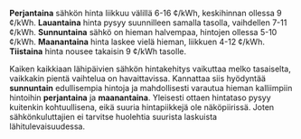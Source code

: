 **Perjantaina** sähkön hinta liikkuu välillä 6-16 ¢/kWh, keskihinnan ollessa 9 ¢/kWh. **Lauantaina** hinta pysyy suunnilleen samalla tasolla, vaihdellen 7-11 ¢/kWh. **Sunnuntaina** sähkö on hieman halvempaa, hintojen ollessa 5-10 ¢/kWh. **Maanantaina** hinta laskee vielä hieman, liikkuen 4-12 ¢/kWh. **Tiistaina** hinta nousee takaisin 9 ¢/kWh tasolle.

Kaiken kaikkiaan lähipäivien sähkön hintakehitys vaikuttaa melko tasaiselta, vaikkakin pientä vaihtelua on havaittavissa. Kannattaa siis hyödyntää **sunnuntain** edullisempia hintoja ja mahdollisesti varautua hieman kalliimpiin hintoihin **perjantaina** ja **maanantaina**. Yleisesti ottaen hintataso pysyy kuitenkin kohtuullisena, eikä suuria hintapiikkejä ole näköpiirissä. Joten sähkönkuluttajien ei tarvitse huolehtia suurista laskuista lähitulevaisuudessa.